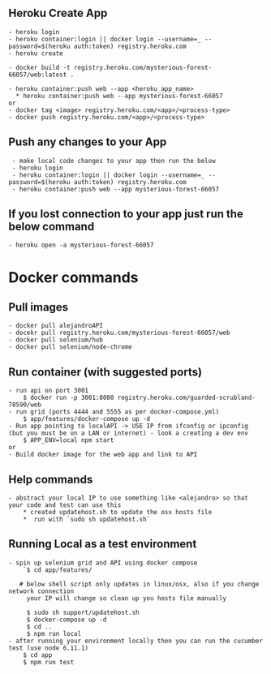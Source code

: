 ## Heroku Create App
    
    - heroku login
    - heroku container:login || docker login --username=_ --password=$(heroku auth:token) registry.heroku.com
    - heroku create
    
    - docker build -t registry.heroku.com/mysterious-forest-66057/web:latest .
    
    - heroku container:push web --app <heroku_app_name>
      * heroku container:push web --app mysterious-forest-66057
    or
    - docker tag <image> registry.heroku.com/<app>/<process-type>
    - docker push registry.heroku.com/<app>/<process-type>

## Push any changes to your App

     - make local code changes to your app then run the below   
     - heroku login
     - heroku container:login || docker login --username=_ --password=$(heroku auth:token) registry.heroku.com
     - heroku container:push web --app mysterious-forest-66057

## If you lost connection to your app just run the below command    
        
    - heroku open -a mysterious-forest-66057
    
# Docker commands
    
##  Pull images
    
    - docker pull alejandroAPI
    - docekr pull registry.heroku.com/mysterious-forest-66057/web
    - docker pull selenium/hub
    - docker pull selenium/node-chrome
    
##  Run container (with suggested ports)
    
    - run api on port 3001
        $ docker run -p 3001:8080 registry.heroku.com/guarded-scrubland-78590/web
    - run grid (ports 4444 and 5555 as per docker-compose.yml)
        $ app/features/docker-compose up -d
    - Run app pointing to localAPI -> USE IP from ifconfig or ipconfig (but you must be on a LAN or internet) - look a creating a dev env 
        $ APP_ENV=local npm start
    or
    - Build docker image for the web app and link to API
    
## Help commands
    
    - abstract your local IP to use something like <alejandro> so that your code and test can use this
        * created updatehost.sh to update the osx hosts file
        *  run with `sudo sh updatehost.sh` 

## Running Local as a test environment

    - spin up selenium grid and API using docker compose 
        `$ cd app/features/
       
       # below shell script only updates in linux/osx, also if you change network connection
         your IP will change so clean up you hosts file manually
         
         $ sudo sh support/updatehost.sh
         $ docker-compose up -d
         $ cd ..
         $ npm run local
    - after running your environment locally then you can run the cucumber test (use node 6.11.1)
        $ cd app
        $ npm run test
    
